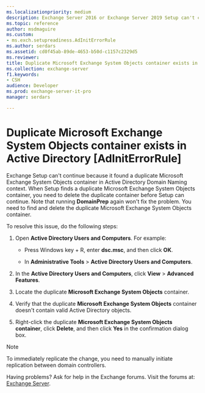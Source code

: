 ```yaml
---
ms.localizationpriority: medium
description: Exchange Server 2016 or Exchange Server 2019 Setup can't continue because another Microsoft Exchange System Object container exists in Active Directory.
ms.topic: reference
author: msdmaguire
ms.custom:
- ms.exch.setupreadiness.AdInitErrorRule
ms.author: serdars
ms.assetid: cd0f45ab-89de-4653-b50d-c1157c2329d5
ms.reviewer: 
title: Duplicate Microsoft Exchange System Objects container exists in Active Directory [AdInitErrorRule]
ms.collection: exchange-server
f1.keywords:
- CSH
audience: Developer
ms.prod: exchange-server-it-pro
manager: serdars

---
```


# Duplicate Microsoft Exchange System Objects container exists in Active Directory [AdInitErrorRule]

Exchange Setup can't continue because it found a duplicate Microsoft Exchange System Objects container in Active Directory Domain Naming context. When Setup finds a duplicate Microsoft Exchange System Objects container, you need to delete the duplicate container before Setup can continue. Note that running **DomainPrep** again won't fix the problem. You need to find and delete the duplicate Microsoft Exchange System Objects container.

To resolve this issue, do the following steps:

1. Open **Active Directory Users and Computers**. For example:

   - Press Windows key + R, enter **dsc.msc**, and then click **OK**.

   - In **Administrative Tools** \> **Active Directory Users and Computers**.

2. In the **Active Directory Users and Computers**, click **View** \> **Advanced Features**.

3. Locate the duplicate **Microsoft Exchange System Objects** container.

4. Verify that the duplicate **Microsoft Exchange System Objects** container doesn't contain valid Active Directory objects.

5. Right-click the duplicate **Microsoft Exchange System Objects container**, click **Delete**, and then click **Yes** in the confirmation dialog box.

> [!NOTE]
> To immediately replicate the change, you need to manually initiate replication between domain controllers.

Having problems? Ask for help in the Exchange forums. Visit the forums at: [Exchange Server](https://social.technet.microsoft.com/forums/office/home?category=exchangeserver).
